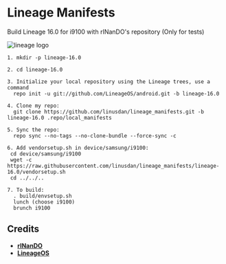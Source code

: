 # Lineage Manifests
Build Lineage 16.0 for i9100 with rINanDO's repository (Only for tests)

![lineage logo](https://github.com/linusdan/local_manifests/raw/lineage-16.0/lineage.png)


```
1. mkdir -p lineage-16.0

2. cd lineage-16.0

3. Initialize your local repository using the Lineage trees, use a command
  repo init -u git://github.com/LineageOS/android.git -b lineage-16.0

4. Clone my repo:
  git clone https://github.com/linusdan/lineage_manifests.git -b lineage-16.0 .repo/local_manifests

5. Sync the repo:
  repo sync --no-tags --no-clone-bundle --force-sync -c

6. Add vendorsetup.sh in device/samsung/i9100:
 cd device/samsung/i9100
 wget -c https://raw.githubusercontent.com/linusdan/lineage_manifests/lineage-16.0/vendorsetup.sh
 cd ../../..

7. To build:
  . build/envsetup.sh
  lunch (choose i9100)
  brunch i9100
```


Credits
-------
* [**rINanDO**](https://github.com/rINanDO)
* [**LineageOS**](https://github.com/LineageOS)
